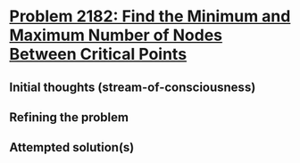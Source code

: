 # [Problem 2182: Find the Minimum and Maximum Number of Nodes Between Critical Points](https://leetcode.com/problems/find-the-minimum-and-maximum-number-of-nodes-between-critical-points)

## Initial thoughts (stream-of-consciousness)

## Refining the problem

## Attempted solution(s)
